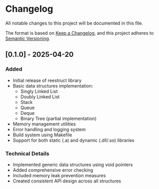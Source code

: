 # Changelog

All notable changes to this project will be documented in this file.

The format is based on [Keep a Changelog](https://keepachangelog.com/en/1.0.0/),
and this project adheres to [Semantic Versioning](https://semver.org/spec/v2.0.0.html).

## [0.1.0] - 2025-04-20

### Added

-   Initial release of reestruct library
-   Basic data structures implementation:
    -   Singly Linked List
    -   Doubly Linked List
    -   Stack
    -   Queue
    -   Deque
    -   Binary Tree (partial implementation)
-   Memory management utilities
-   Error handling and logging system
-   Build system using Makefile
-   Support for both static (.a) and dynamic (.dll/.so) libraries

### Technical Details

-   Implemented generic data structures using void pointers
-   Added comprehensive error checking
-   Included memory leak prevention measures
-   Created consistent API design across all structures

